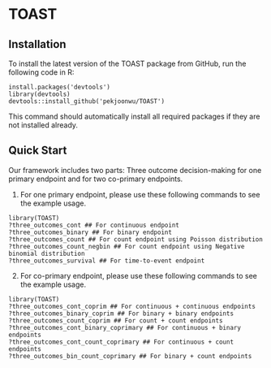 # TOAST
## Installation
To install the latest version of the TOAST package from GitHub, run the following code in R:
```
install.packages('devtools')
library(devtools)
devtools::install_github('pekjoonwu/TOAST')
```
This command should automatically install all required packages if they are not installed already.

## Quick Start
Our framework includes two parts: Three outcome decision-making for one primary endpoint and for two co-primary endpoints.
1. For one primary endpoint, please use these following commands to see the example usage.
```
library(TOAST)
?three_outcomes_cont ## For continuous endpoint
?three_outcomes_binary ## For binary endpoint
?three_outcomes_count ## For count endpoint using Poisson distribution
?three_outcomes_count_negbin ## For count endpoint using Negative binomial distribution
?three_outcomes_survival ## For time-to-event endpoint
```

2. For co-primary endpoint, please use these following commands to see the example usage.
```
library(TOAST)
?three_outcomes_cont_coprim ## For continuous + continuous endpoints
?three_outcomes_binary_coprim ## For binary + binary endpoints
?three_outcomes_count_coprim ## For count + count endpoints
?three_outcomes_cont_binary_coprimary ## For continuous + binary endpoints
?three_outcomes_cont_count_coprimary ## For continuous + count endpoints
?three_outcomes_bin_count_coprimary ## For binary + count endpoints
```
